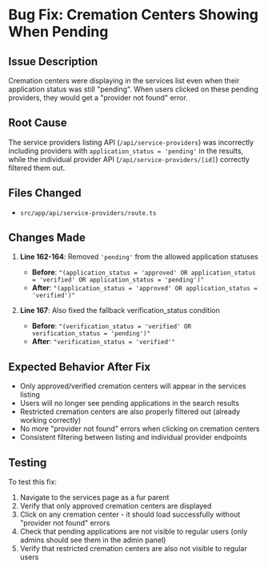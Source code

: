 # Bug Fix: Cremation Centers Showing When Pending

## Issue Description

Cremation centers were displaying in the services list even when their application status was still "pending". When users clicked on these pending providers, they would get a "provider not found" error.

## Root Cause

The service providers listing API (`/api/service-providers`) was incorrectly including providers with `application_status = 'pending'` in the results, while the individual provider API (`/api/service-providers/[id]`) correctly filtered them out.

## Files Changed

- `src/app/api/service-providers/route.ts`

## Changes Made

1. **Line 162-164**: Removed `'pending'` from the allowed application statuses

   - **Before**: `"(application_status = 'approved' OR application_status = 'verified' OR application_status = 'pending')"`
   - **After**: `"(application_status = 'approved' OR application_status = 'verified')"`

2. **Line 167**: Also fixed the fallback verification_status condition
   - **Before**: `"(verification_status = 'verified' OR verification_status = 'pending')"`
   - **After**: `"verification_status = 'verified'"`

## Expected Behavior After Fix

- Only approved/verified cremation centers will appear in the services listing
- Users will no longer see pending applications in the search results
- Restricted cremation centers are also properly filtered out (already working correctly)
- No more "provider not found" errors when clicking on cremation centers
- Consistent filtering between listing and individual provider endpoints

## Testing

To test this fix:

1. Navigate to the services page as a fur parent
2. Verify that only approved cremation centers are displayed
3. Click on any cremation center - it should load successfully without "provider not found" errors
4. Check that pending applications are not visible to regular users (only admins should see them in the admin panel)
5. Verify that restricted cremation centers are also not visible to regular users

